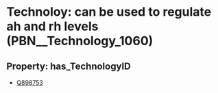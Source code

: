 # Technoloy: __can be used to regulate ah and rh levels__ (PBN__Technology_1060)

## Property: has_TechnologyID

* [Q898753](Q898753)

